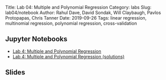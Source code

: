 Title: Lab 04: Multiple and Polynomial Regression
Category: labs
Slug: lab04/notebook
Author: Rahul Dave, David Sondak, Will Claybaugh, Pavlos Protopapas, Chris Tanner
Date: 2019-09-26
Tags: linear regression, multinomial regression, polynomial regression, cross-validation

## Jupyter Notebooks
- [Lab 4: Multiple and Polynomial Regression]({filename}notebook/cs109a_lab4_regression.ipynb)
- [Lab 4: Multiple and Polynomial Regression (solutions)]({filename}notebook/cs109a_lab4_regression_solutions.ipynb)

## Slides
<!-- - [PDF | Lab 4 Slides: Multiple and Polynomial Regression (PPTX)]({attach}presentation/lab04_data_splits.pptx) -->
<!-- - [PDF | Lab 4 Slides: Multiple and Polynomial Regression (PDF)]({attach}presentation/lab04_data_splits.pdf) -->